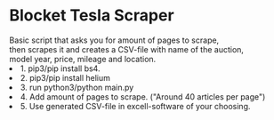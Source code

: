 <h1>Blocket Tesla Scraper</h1>
  <p1>Basic script that asks you for amount of pages to scrape,<br>
then scrapes it and creates a CSV-file with name of the auction,<br>
model year, price, mileage and location.</p1>

<li>1. pip3/pip install bs4.</li>
<li>2. pip3/pip install helium</li>
<li>3. run python3/python main.py</li>
<li>4. Add amount of pages to scrape. ("Around 40 articles per page")</li>
<li>5. Use generated CSV-file in excell-software of your choosing.</li>
